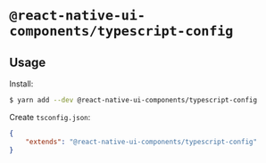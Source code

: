 # `@react-native-ui-components/typescript-config`

## Usage

Install:

```bash
$ yarn add --dev @react-native-ui-components/typescript-config
```

Create `tsconfig.json`:

```json
{
	"extends": "@react-native-ui-components/typescript-config"
}
```
